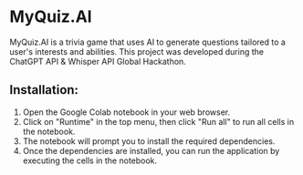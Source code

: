 # MyQuiz.AI
MyQuiz.AI is a trivia game that uses AI to generate questions tailored to a user's interests and abilities. This project was developed during the ChatGPT API & Whisper API Global Hackathon.

## Installation:
1) Open the Google Colab notebook in your web browser.
2) Click on "Runtime" in the top menu, then click "Run all" to run all cells in the notebook.
3) The notebook will prompt you to install the required dependencies.
4) Once the dependencies are installed, you can run the application by executing the cells in the notebook.
